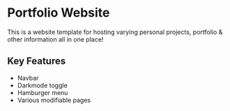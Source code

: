 # Portfolio Website
This is a website template for hosting varying personal projects, portfolio & other information all in one place!

## Key Features
- Navbar
- Darkmode toggle
- Hamburger menu
- Various modifiable pages
